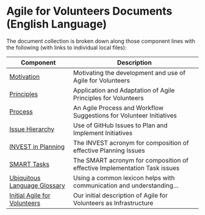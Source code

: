 <!--
 Copyright (C) 2024 Innovate for Vegas Foundation
 
 This file is part of doc-agile-for-volunteers.
 
 doc-agile-for-volunteers is free software: you can redistribute it and/or modify
 it under the terms of the GNU General Public License as published by
 the Free Software Foundation, either version 3 of the License, or
 (at your option) any later version.
 
 doc-agile-for-volunteers is distributed in the hope that it will be useful,
 but WITHOUT ANY WARRANTY; without even the implied warranty of
 MERCHANTABILITY or FITNESS FOR A PARTICULAR PURPOSE.  See the
 GNU General Public License for more details.
 
 You should have received a copy of the GNU General Public License
 along with doc-agile-for-volunteers.  If not, see <https://www.gnu.org/licenses/>.
-->

# Agile for Volunteers Documents (English Language)

The document collection is broken down along those component lines with the following (with links to individual local files):

| Component                                        | Description                                                               |
|--------------------------------------------------|---------------------------------------------------------------------------|
| [Motivation](why.md)                             | Motivating the development and use of Agile for Volunteers                |
| [Principles](principles.md)                      | Application and Adaptation of Agile Principles for Volunteers             |
| [Process](process.md)                            | An Agile Process and Workflow Suggestions for Volunteer Initiatives       |
| [Issue Hierarchy](hierarchy.md)                  | Use of GitHub Issues to Plan and Implement Initiatives                    |
| [INVEST in Planning](invest.md)                  | The INVEST acronym for composition of effective Planning Issues           |
| [SMART Tasks](smart.md)                          | The SMART acronym for composition of effective Implementation Task issues |
| [Ubiquitous Language Glossary](glossary.md)      | Using a common lexicon helps with communication and understanding…        |
| [Initial Agile for Volunteers](initial-afv.md)   | Our initial description of Agile for Volunteers as Infrastructure         |
